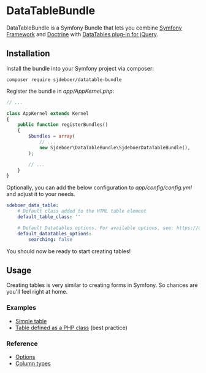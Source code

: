 DataTableBundle
===============

DataTableBundle is a Symfony Bundle that lets you combine [Symfony Framework](https://symsfony.com/) and [Doctrine](http://www.doctrine-project.org/) with [DataTables plug-in for jQuery](https://github.com/DataTables/DataTables).

Installation
------------

Install the bundle into your Symfony project via composer:

`composer require sjdeboer/datatable-bundle`

Register the bundle in _app/AppKernel.php_:

```php
// ...

class AppKernel extends Kernel
{
    public function registerBundles()
    {
        $bundles = array(
            // ...
            new Sjdeboer\DataTableBundle\SjdeboerDataTableBundle(),
        );

        // ...
    }
}
```

Optionally, you can add the below configuration to _app/config/config.yml_ and adjust it to your needs.

```yaml
sdeboer_data_table:
    # Default class added to the HTML table element
    default_table_class: ''

    # Default Datatables options. For available options, see: https://datatables.net/reference/option/
    default_datatables_options:
        searching: false
```

You should now be ready to start creating tables!

Usage
-----

Creating tables is very similar to creating forms in Symfony. So chances are you'll feel right at home.

### Examples

* [Simple table](Docs/Examples/example-simple.md)
* [Table defined as a PHP class](Docs/Examples/example-class.md) (best practice)

### Reference

* [Options](Docs/options.md)
* [Column types](Docs/column-types.md)